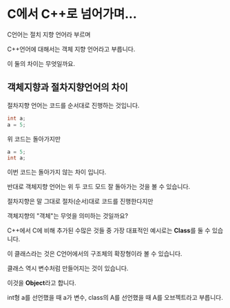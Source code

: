 # C에서 C++로 넘어가며...

C언어는 절치 지향 언어라 부르며

C++언어에 대해서는 객체 지향 언어라고 부릅니다.

이 둘의 차이는 무엇일까요.

## 객체지향과 절차지향언어의 차이

절차지향 언어는 코드를 순서대로 진행하는 것입니다.
```C++
int a;
a = 5;
```
 위 코드는 돌아가지만
```C++
a = 5;
int a;
```
이번 코드는 돌아가지 않는 차이 입니다.

반대로 객체지향 언어는 위 두 코드 모드 잘 돌아가는 것을 볼 수 있습니다.

절차지향은 말 그대로 절차(순서)대로 코드를 진행한다지만

객체지향의 "객체"는 무엇을 의미하는 것일까요?

C++에서 C에 비해 추가된 수많은 것들 중 가장 대표적인 예시로는 **Class**를 둘 수 있습니다.

이 클래스라는 것은 C언어에서의 구조체의 확장형이라 볼 수 있습니다.

클래스 역시 변수처럼 만들어지는 것이 있습니다.

이것을 **Object**라고 합니다.

int형 a를 선언했을 때 a가 변수,
class의 A를 선언했을 때 A를 오브젝트라고 부릅니다.